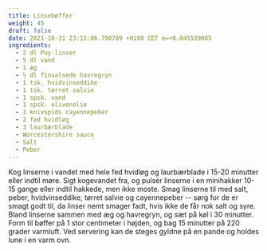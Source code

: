 ```yaml
---
title: Linsebøffer
weight: 45
draft: false
date: 2021-10-31 23:15:06.790789 +0100 CET m=+0.045539085
ingredients:
  - 2 dl Puy-linser
  - 5 dl vand
  - 1 æg
  - ½ dl finvalsede havregryn
  - 1 tsk. hvidvinseddike
  - 1 tsk. tørret salvie
  - 1 spsk. vand
  - 1 spsk. olivenolie
  - 1 knivspids cayennepeber
  - 2 fed hvidløg
  - 3 laurbærblade
  - Worcestershire sauce
  - Salt
  - Peber
---
```




Kog linserne i vandet med hele fed hvidløg og laurbærblade i 15-20
minutter eller indtil møre. Sigt kogevandet fra, og pulsér linserne i en
minihakker 10-15 gange eller indtil hakkede, men ikke moste. Smag
linserne til med salt, peber, hvidvinseddike, tørret salvie og
cayennepeber -- sørg for de er smagt godt til, da linser nemt smager
fadt, hvis ikke de får nok salt og syre. Bland linserne sammen med æg og
havregryn, og sæt på køl i 30 minutter. Form til bøffer på 1 stor
centimeter i højden, og bag 15 minutter på 220 grader varmluft. Ved
servering kan de steges gyldne på en pande og holdes lune i en varm ovn.

